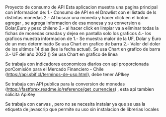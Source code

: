 
Proyecto de consumo de API
  Esta aplicacion muestra una pagina principal con informacion de:
    1.- Consumo de API en el Drowlist con el listado de ls distintas monedas
    2.- Al buscar una moneda y hacer click en el boton agregar , se agrega informacion de esa monesa y su conversion a Dolar,Euro y peso chileno 
    3.- al hacer click en limpiar va a eliminar todas la fichas de monedas creadas y dejea en pantalla solo los graficos
    4.- los graficos muestra informacion de 
        1.- Se muestra malor de la UF, Dolar y Euro de un mes determinado Se usa Chart en grafico de barra
        2.- Valor del doler de los ultimos 14 dias (lee la fecha actual). Se usa Chart en grafico de barra
        3.- UF del año 2022 () Se usa Chart en grafico de linea
        
Se trabaja con indicadores economicos diarios con api proporcionada porComisión para el Mercado Financiero - Chile (https://api.sbif.cl/terminos-de-uso.html), debe tener APIkey 

Se trabaja con API publica para la conversion de monedas (https://fastforex.readme.io/reference/get_currencies) , esta api tambien solicita ApiKey

Se trabaja con canvas , pero no se necesita instalar ya que  se usa la etiqueta  de javascrip que permite su uso sin instalacion de librerias locales 
    <script src="https://cdn.jsdelivr.net/npm/chart.js"></script>



